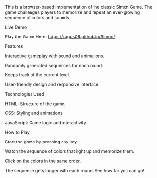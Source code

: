 This is a browser-based implementation of the classic Simon Game. The game challenges players to memorize and repeat an ever-growing sequence of colors and sounds.

Live Demo


Play the Game Here: https://zagos09.github.io/Simon/


Features

Interactive gameplay with sound and animations.

Randomly generated sequences for each round.

Keeps track of the current level.

User-friendly design and responsive interface.

Technologies Used

HTML: Structure of the game.

CSS: Styling and animations.

JavaScript: Game logic and interactivity.

How to Play

Start the game by pressing any key.

Watch the sequence of colors that light up and memorize them.

Click on the colors in the same order.

The sequence gets longer with each round. See how far you can go!
